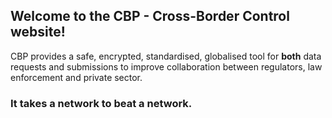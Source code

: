 ## Welcome to the CBP - Cross-Border Control website!

CBP provides a safe, encrypted, standardised, globalised tool for **both** data requests and submissions to improve collaboration between regulators, law enforcement and private sector.

### It takes a network to beat a network.

